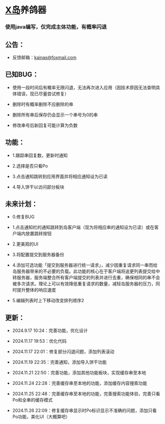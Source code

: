 # [X岛](https://www.nmbxd.com)养鸽器

### 使用java编写，仅完成主体功能，有概率闪退

## 公告：

 - 反馈邮箱：[kainas@foxmail.com](mailto:kainas@foxmail.com)

## 已知BUG：

 - 使用一段时间后有概率无限闪退，无法再次进入应用（因技术原因无法查明具体错误，现已尽量尝试修复）

 - 删除时有概率删除不应删除的串

 - 删除所有串后保存仍会显示一个串号为0的串

 - 修改串号后新回复可能计算为负数

## 功能：

 - 1.跟踪串回复数，更新时通知

 - 2.选择是否只看Po

 - 3.点击通知跳转到应用界面并将相应通知设为已读

 - 4.导入饼干以访问部分板块

## 未来计划：

 - 0.修复BUG

 - 1.点击通知栏的通知跳转到岛客户端（现为将相应串的通知设为已读）或在客户端内放置跳转按钮

 - 2.更美观的UI

 - 3.将配置提交到服务器备份

 - 4.添加可选功能「提交到服务器进行统一请求」，减少因重复请求同一串而给岛服务器带来的不必要的负载。此功能的核心在于客户端将追更列表提交给中转服务器，服务端整合所有客户端提交的列表并进行去重，确保相同的串不会被多次请求。理论上可以有效降低重复请求的数量，减轻岛服务器的压力，同时提升整体的响应速度
 
 - 5.编辑列表时上下移动改变排列顺序2

## 更新：

 - 2024.9.17 10:24：完善功能，优化设计

 - 2024.11.17 19:53：优化代码

 - 2024.11.17 22:01：修复部分闪退问题，添加列表滚动

 - 2024.11.19 22:35：完善通知，添加导入饼干功能

 - 2024.11.21 22:50：完善功能，添加其他功能板块，实现缓存串至本地

 - 2024.11.24 22:28：完善缓存串至本地的功能，添加缓存内容搜索功能

 - 2024.11.25 22:48：完善缓存串至本地的功能，完善搜索功能体验，完善只看Po和全串的缓存模式

 - 2024.11.26 22:09：修复缓存串显示时Po标识显示不准确的问题，添加只看Po功能，美化UI（大概算吧）